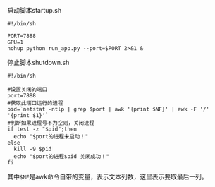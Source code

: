 启动脚本startup.sh

```
#!/bin/sh

PORT=7888
GPU=1
nohup python run_app.py --port=$PORT 2>&1 &
```

停止脚本shutdown.sh

```
#!/bin/sh

#设置关闭的端口
port=7888
#获取此端口运行的进程
pid=`netstat -ntlp | grep $port | awk '{print $NF}' | awk -F '/' '{print $1}'`
#判断如果进程号不为空则，关闭进程
if test -z "$pid";then
  echo "$port的进程未启动！"
else
  kill -9 $pid
  echo "$port的进程$pid 关闭成功！"
fi
```

其中`$NF`是awk命令自带的变量，表示文本列数，这里表示要取最后一列。

